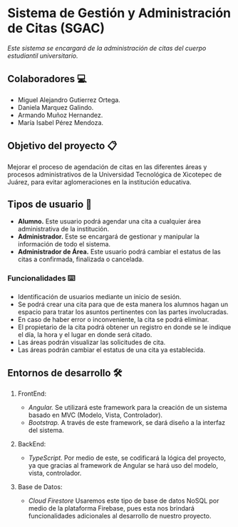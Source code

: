 # Sistema de Gestión y Administración de Citas (SGAC)
_Este sistema se encargará de la administración de citas del cuerpo estudiantil universitario._

## Colaboradores 💻
* Miguel Alejandro Gutierrez Ortega.
* Daniela Marquez Galindo.
* Armando Muñoz Hernandez.
* María Isabel Pérez Mendoza.

## Objetivo del proyecto 📋
Mejorar el proceso de agendación de citas en las diferentes áreas y procesos administrativos de la Universidad Tecnológica de Xicotepec de Juárez, para evitar aglomeraciones en la institución educativa.

## Tipos de usuario 👥
* **Alumno.** Este usuario podrá agendar una cita a cualquier área administrativa de la institución.
* **Administrador.** Este se encargará de gestionar y manipular la información de todo el sistema.
* **Administrador de Área.** Este usuario podrá cambiar el estatus de las citas a confirmada, finalizada o cancelada.

### Funcionalidades ⌨️

* Identificación de usuarios mediante un inicio de sesión.
* Se podrá crear una cita para que de esta manera los alumnos hagan un espacio para tratar los asuntos pertinentes con las partes involucradas.
* En caso de haber error o inconveniente, la cita se podrá eliminar.
* El propietario de la cita podrá obtener un registro en donde se le indique el día, la hora y el lugar en donde será citado.
* Las áreas podrán visualizar las solicitudes de cita.
* Las áreas podrán cambiar el estatus de una cita ya establecida.


## Entornos de desarrollo 🛠️
1. FrontEnd:
    - _Angular._ Se utilizará este framework para la creación de un sistema basado en MVC (Modelo, Vista, Controlador).
    - _Bootstrap._ A través de este framework, se dará diseño a la interfaz del sistema.

2. BackEnd:
    - _TypeScript._ Por medio de este, se codificará la lógica del proyecto, ya que gracias al framework de Angular se hará uso del modelo, vista, controlador.

3. Base de Datos:
    - _Cloud Firestore_ Usaremos este tipo de base de datos NoSQL por medio de la plataforma Firebase, pues esta nos brindará funcionalidades adicionales al desarrollo de nuestro proyecto.

